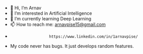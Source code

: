 - 👋 Hi, I’m Arnav
- 👀 I’m interested in Artificial Intelligence
- 🌱 I’m currently learning Deep Learning
- 📫 How to reach me: arnavpise15@gmail.com
-                      https://www.linkedin.com/in/1arnavpise/
- My code never has bugs. It just develops random features.

<!---
arnavpise/arnavpise is a ✨ special ✨ repository because its `README.md` (this file) appears on your GitHub profile.
You can click the Preview link to take a look at your changes.
--->
